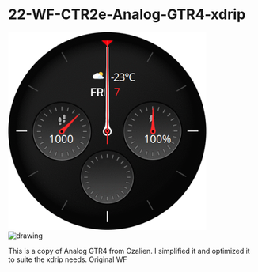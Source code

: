 # 22-WF-CTR2e-Analog-GTR4-xdrip

<img src="./preview.gif" alt="drawing" width="400"/>
<br>
<img src="./preview_analoggtr4.jpeg" alt="drawing" width="400"/>

This is a copy of Analog GTR4 from Czalien. I simplified it and optimized it to suite the xdrip needs.
Original WF 
